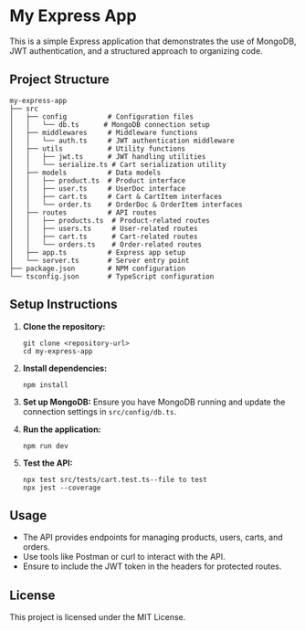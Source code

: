 # My Express App

This is a simple Express application that demonstrates the use of MongoDB, JWT authentication, and a structured approach to organizing code.

## Project Structure

```
my-express-app
├── src
│   ├── config          # Configuration files
│   │   └── db.ts      # MongoDB connection setup
│   ├── middlewares     # Middleware functions
│   │   └── auth.ts     # JWT authentication middleware
│   ├── utils           # Utility functions
│   │   ├── jwt.ts      # JWT handling utilities
│   │   └── serialize.ts # Cart serialization utility
│   ├── models          # Data models
│   │   ├── product.ts  # Product interface
│   │   ├── user.ts     # UserDoc interface
│   │   ├── cart.ts     # Cart & CartItem interfaces
│   │   └── order.ts    # OrderDoc & OrderItem interfaces
│   ├── routes          # API routes
│   │   ├── products.ts  # Product-related routes
│   │   ├── users.ts     # User-related routes
│   │   ├── cart.ts      # Cart-related routes
│   │   └── orders.ts    # Order-related routes
│   ├── app.ts          # Express app setup
│   └── server.ts       # Server entry point
├── package.json        # NPM configuration
└── tsconfig.json       # TypeScript configuration
```

## Setup Instructions

1. **Clone the repository:**
   ```
   git clone <repository-url>
   cd my-express-app
   ```

2. **Install dependencies:**
   ```
   npm install
   ```

3. **Set up MongoDB:**
   Ensure you have MongoDB running and update the connection settings in `src/config/db.ts`.

4. **Run the application:**
   ```
   npm run dev
   ```

5. **Test the API:**

   ```
   npx test src/tests/cart.test.ts--file to test
   npx jest --coverage
   ```

## Usage

- The API provides endpoints for managing products, users, carts, and orders.
- Use tools like Postman or curl to interact with the API.
- Ensure to include the JWT token in the headers for protected routes.

## License

This project is licensed under the MIT License.
